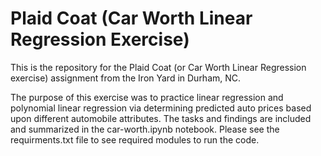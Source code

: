 # Plaid Coat (Car Worth Linear Regression Exercise)

This is the repository for the Plaid Coat (or Car Worth Linear Regression exercise) assignment from the Iron Yard in Durham, NC.

The purpose of this exercise was to practice linear regression and polynomial linear regression via determining predicted auto prices based upon different automobile attributes.
The tasks and findings are included and summarized in the car-worth.ipynb notebook. Please see the requirments.txt file to see required modules to run the code.
